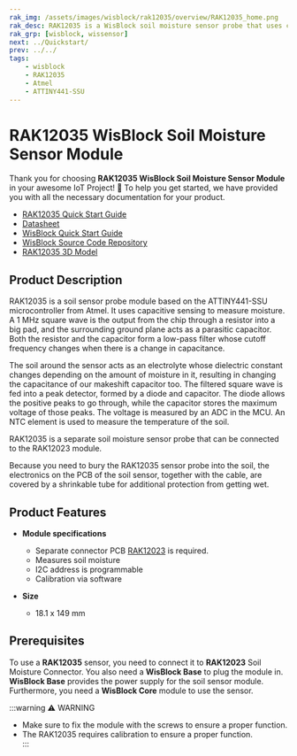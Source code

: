 ```yaml
---
rak_img: /assets/images/wisblock/rak12035/overview/RAK12035_home.png
rak_desc: RAK12035 is a WisBlock soil moisture sensor probe that uses capacitive sensing to measure the amount of moisture in the soil and the soil temperature.
rak_grp: [wisblock, wissensor]
next: ../Quickstart/
prev: ../../
tags:
    - wisblock
    - RAK12035
    - Atmel
    - ATTINY441-SSU
---
```



# RAK12035 WisBlock Soil Moisture Sensor Module

Thank you for choosing **RAK12035 WisBlock Soil Moisture Sensor Module** in your awesome IoT Project! 🎉 To help you get started, we have provided you with all the necessary documentation for your product.

* [RAK12035 Quick Start Guide](../Quickstart/)
* [Datasheet](../Datasheet/)
* <a href="../../Quickstart/" target="_blank">WisBlock Quick Start Guide</a>
* [WisBlock Source Code Repository](https://github.com/RAKWireless/WisBlock/)
* [RAK12035 3D Model](https://downloads.rakwireless.com/3D_File/WisBlock/3D_RAK12035.stp)

## Product Description

RAK12035 is a soil sensor probe module based on the ATTINY441-SSU microcontroller from Atmel. It uses capacitive sensing to measure moisture. A 1&nbsp;MHz square wave is the output from the chip through a resistor into a big pad, and the surrounding ground plane acts as a parasitic capacitor. Both the resistor and the capacitor form a low-pass filter whose cutoff frequency changes when there is a change in capacitance. 

The soil around the sensor acts as an electrolyte whose dielectric constant changes depending on the amount of moisture in it, resulting in changing the capacitance of our makeshift capacitor too. The filtered square wave is fed into a peak detector, formed by a diode and capacitor. The diode allows the positive peaks to go through, while the capacitor stores the maximum voltage of those peaks. The voltage is measured by an ADC in the MCU. An NTC element is used to measure the temperature of the soil.

RAK12035 is a separate soil moisture sensor probe that can be connected to the RAK12023 module.

Because you need to bury the RAK12035 sensor probe into the soil, the electronics on the PCB of the soil sensor, together with the cable, are covered by a shrinkable tube for additional protection from getting wet.

## Product Features

* **Module specifications**
    * Separate connector PCB [RAK12023](/Product-Categories/WisBlock/RAK12023/Overview/) is required.
    * Measures soil moisture
    * I2C address is programmable
    * Calibration via software

* **Size**
    * 18.1 x 149&nbsp;mm

## Prerequisites

To use a **RAK12035** sensor, you need to connect it to **RAK12023** Soil Moisture Connector. You also need a **WisBlock Base** to plug the module in. **WisBlock Base** provides the power supply for the soil sensor module. Furthermore, you need a **WisBlock Core** module to use the sensor.

:::warning ⚠️ WARNING    
- Make sure to fix the module with the screws to ensure a proper function. 
- The RAK12035 requires calibration to ensure a proper function.   
:::

